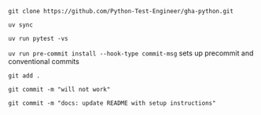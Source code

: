 `git clone https://github.com/Python-Test-Engineer/gha-python.git`

`uv sync`

`uv run pytest -vs`

`uv run pre-commit install --hook-type commit-msg` sets up precommit and conventional commits

`git add .`

`git commit -m "will not work"`

`git commit -m "docs: update README with setup instructions"`
